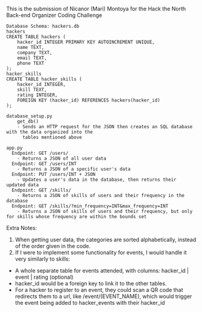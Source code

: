 This is the submission of Nicanor (Mari) Montoya for the Hack the North Back-end Organizer Coding Challenge

```
Database Schema: hackers.db
hackers
CREATE TABLE hackers (
    hacker_id INTEGER PRIMARY KEY AUTOINCREMENT UNIQUE,
    name TEXT,
    company TEXT,
    email TEXT,
    phone TEXT
);
hacker_skills
CREATE TABLE hacker_skills (
    hacker_id INTEGER,
    skill TEXT,
    rating INTEGER,
    FOREIGN KEY (hacker_id) REFERENCES hackers(hacker_id)
);
```
```
database_setup.py
    get_db()
    - Sends an HTTP request for the JSON then creates an SQL database with the data organized into the
      tables mentioned above

app.py
  Endpoint: GET /users/
    - Returns a JSON of all user data
  Endpoint: GET /users/INT
    - Returns a JSON of a specific user's data
  Endpoint: PUT /users/INT + JSON
    - Updates a user's data in the database, then returns their updated data
  Endpoint: GET /skills/
    - Returns a JSON of skills of users and their frequency in the database
  Endpoint: GET /skills/?min_frequency=INT&max_frequency=INT
    - Returns a JSON of skills of users and their frequency, but only for skills whose frequency are within the bounds set
```
Extra Notes:
1. When getting user data, the categories are sorted alphabetically, instead of the order given in the code.
2. If I were to implement some functionality for events, I would handle it very similarly to skills:
- A whole separate table for events attended, with columns: hacker_id | event | rating (optional)
- hacker_id would be a foreign key to link it to the other tables.
- For a hacker to register to an event, they could scan a QR code that redirects them to a url, like /event/(EVENT_NAME),
  which would trigger the event being added to hacker_events with their hacker_id
